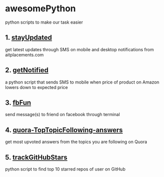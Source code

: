 # awesomePython
python scripts to make our task easier

## 1. [stayUpdated](https://github.com/msdeep14/stayUpdated)
 
get latest updates through SMS on mobile and desktop notifications from aitplacements.com

## 2. [getNotified](https://github.com/msdeep14/getNotified)

a python script that sends SMS to mobile when price of product on Amazon lowers down to expected price

## 3. [fbFun](https://github.com/msdeep14/fbFun)

send message(s) to friend on facebook through terminal

## 4. [quora-TopTopicFollowing-answers](https://github.com/msdeep14/quora-TopTopicFollowing-answers)

get most upvoted answers from the topics you are following on Quora

## 5. [trackGitHubStars](https://github.com/msdeep14/trackGitHubStars)

python script to find top 10 starred repos of user on GitHub

